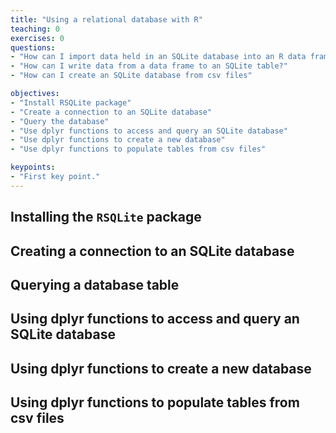 ```yaml
---
title: "Using a relational database with R"
teaching: 0
exercises: 0
questions:
- "How can I import data held in an SQLite database into an R data frame?"
- "How can I write data from a data frame to an SQLite table?"
- "How can I create an SQLite database from csv files"

objectives:
- "Install RSQLite package"
- "Create a connection to an SQLite database"
- "Query the database"
- "Use dplyr functions to access and query an SQLite database"
- "Use dplyr functions to create a new database"
- "Use dplyr functions to populate tables from csv files"

keypoints:
- "First key point."
---
```


## Installing the `RSQLite` package

## Creating a connection to an SQLite database

## Querying a database table

## Using dplyr functions to access and query an SQLite database

## Using dplyr functions to create a new database

## Using dplyr functions to populate tables from csv files
